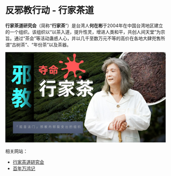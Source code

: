 # 反邪教行动 - 行家茶道
**行家茶道研究会**（简称“**行家茶**”）是台湾人**何在彬**于2004年在中国台湾地区建立的一个组织。该组织以“以茶入道，提升性灵，增进人类和平，共创人间天堂”为宗旨。通过“茶会”等活动蛊惑人心，并以几千至数万元不等的高价在各地大肆兜售所谓“古树茶”、“年份茶”以及茶器。

![](./images/邪教行家茶.jpg)

相关网站：

- [行家茶道研究会](http://hangjia.com.tw)
- [百年万鸿记](http://www.jwhtea.com)
